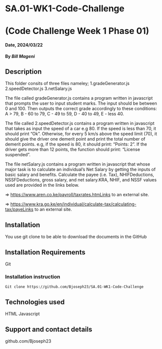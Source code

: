 # SA.01-WK1-Code-Challenge
# (Code Challenge Week 1 Phase 01)

#### Date, 2024/03/22

#### By *Bill Mageni*

## Description
This folder consits of three files nameley;
1.gradeGenerator.js
2.speedDetector.js
3.netSalary.js

The file called gradeGenerator.js contains a program written in javascript that prompts the user to input student marks. The input should be between 0 and 100. Then outputs the correct grade accordingly to these conditions:
A > 79, B - 60 to 79, C -  49 to 59, D - 40 to 49, E - less 40.

The file called 2.speedDetector.js contains a program written in javascript that  takes as input the speed of a car e.g 80. If the speed is less than 70, it should print “Ok”. Otherwise, for every 5 km/s above the speed limit (70), it should give the driver one demerit point and print the total number of demerit points.
e.g, if the speed is 80, it should print: “Points: 2”. If the driver gets more than 12 points, the function should print: “License suspended”.

The file netSalary.js contains a program written in javascript that whose major task is to calculate an individual’s Net Salary by getting the inputs of basic salary and benefits. Calculate the payee (i.e. Tax), NHIFDeductions, NSSFDeductions, gross salary, and net salary.KRA, NHIF, and NSSF values used are provided in the links below.

=>  https://www.aren.co.ke/payroll/taxrates.htmLinks to an external site.  

=>  https://www.kra.go.ke/en/individual/calculate-tax/calculating-tax/payeLinks to an external site.

## Installation
You use git clone to be able to download the documents in the GitHub

## Installation Requirements
Git

### Installation instruction
```
Git clone https://github.com/Bjoseph23/SA.01-WK1-Code-Challenge
```
## Technologies used
HTML
Javascript

## Support and contact details
github.com/Bjoseph23

